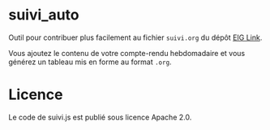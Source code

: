 # suivi_auto

Outil pour contribuer plus facilement au fichier `suivi.org` du dépôt
[EIG Link](https://github.com/entrepreneur-interet-general/eig-link).

Vous ajoutez le contenu de votre compte-rendu hebdomadaire et vous
générez un tableau mis en forme au format `.org`.

# Licence

Le code de suivi.js est publié sous licence Apache 2.0.
